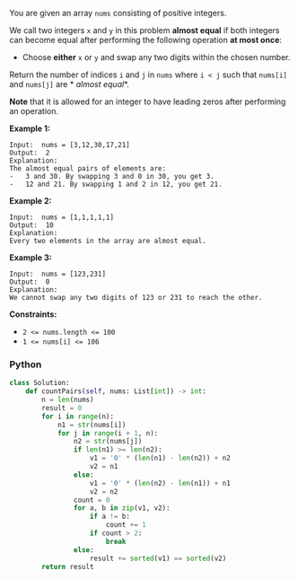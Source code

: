 You are given an array  `nums`  consisting of positive integers.

We call two integers  `x`  and  `y`  in this problem  **almost equal**  if both integers can become equal after
performing the following operation  **at most once**:

- Choose  **either**  `x`  or  `y`  and swap any two digits within the chosen number.

Return the number of indices  `i`  and  `j`  in  `nums`  where  `i < j`  such that  `nums[i]`  and  `nums[j]`  are  *
*almost equal**.

**Note**  that it is allowed for an integer to have leading zeros after performing an operation.

**Example 1:**

```
Input:  nums = [3,12,30,17,21]
Output:  2
Explanation:
The almost equal pairs of elements are:
-   3 and 30. By swapping 3 and 0 in 30, you get 3.
-   12 and 21. By swapping 1 and 2 in 12, you get 21.
```

**Example 2:**

```
Input:  nums = [1,1,1,1,1]
Output:  10
Explanation:
Every two elements in the array are almost equal.
```

**Example 3:**

```
Input:  nums = [123,231]
Output:  0
Explanation:
We cannot swap any two digits of 123 or 231 to reach the other.
```

**Constraints:**

- `2 <= nums.length <= 100`
- `1 <= nums[i] <= 106`

### Python

```python
class Solution:
    def countPairs(self, nums: List[int]) -> int:
        n = len(nums)
        result = 0
        for i in range(n):
            n1 = str(nums[i])
            for j in range(i + 1, n):
                n2 = str(nums[j])
                if len(n1) >= len(n2):
                    v1 = '0' * (len(n1) - len(n2)) + n2
                    v2 = n1
                else:
                    v1 = '0' * (len(n2) - len(n1)) + n1
                    v2 = n2
                count = 0
                for a, b in zip(v1, v2):
                    if a != b:
                        count += 1
                    if count > 2:
                        break
                else:
                    result += sorted(v1) == sorted(v2)
        return result
```